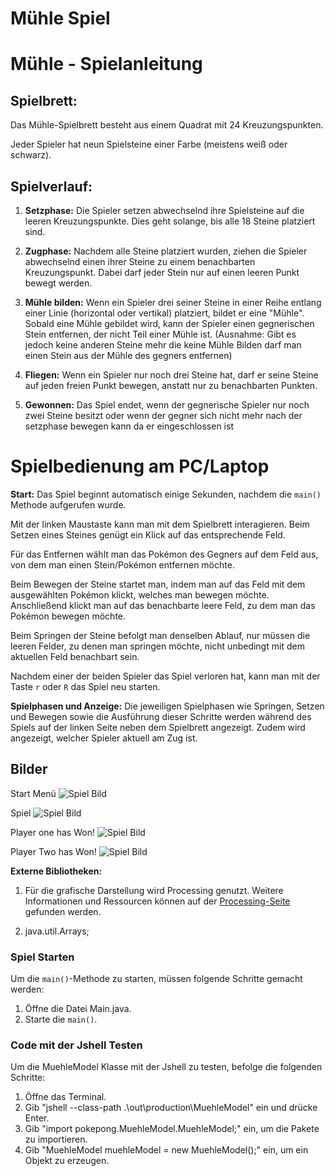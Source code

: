 Mühle Spiel
============

# Mühle - Spielanleitung

## Spielbrett:

Das Mühle-Spielbrett besteht aus einem Quadrat mit 24 Kreuzungspunkten.

Jeder Spieler hat neun Spielsteine einer Farbe (meistens weiß oder schwarz).

## Spielverlauf:

1. **Setzphase:** Die Spieler setzen abwechselnd ihre Spielsteine auf die leeren Kreuzungspunkte. Dies geht solange, bis alle 18 Steine platziert sind.

2. **Zugphase:** Nachdem alle Steine platziert wurden, ziehen die Spieler abwechselnd einen ihrer Steine zu einem benachbarten Kreuzungspunkt. Dabei darf jeder Stein nur auf einen leeren Punkt bewegt werden.

3. **Mühle bilden:** Wenn ein Spieler drei seiner Steine in einer Reihe entlang einer Linie (horizontal oder vertikal) platziert, bildet er eine "Mühle". Sobald eine Mühle gebildet wird, kann der Spieler einen gegnerischen Stein entfernen, der nicht Teil einer Mühle ist.
   (Ausnahme: Gibt es jedoch keine anderen Steine mehr die keine Mühle Bilden darf man einen Stein aus der Mühle des gegners entfernen)
4. **Fliegen:** Wenn ein Spieler nur noch drei Steine hat, darf er seine Steine auf jeden freien Punkt bewegen, anstatt nur zu benachbarten Punkten.



5. **Gewonnen:** Das Spiel endet, wenn der gegnerische Spieler nur noch zwei Steine besitzt oder wenn der gegner sich nicht mehr nach der setzphase bewegen kann da er eingeschlossen ist 

# Spielbedienung am PC/Laptop

**Start:** Das Spiel beginnt automatisch einige Sekunden, nachdem die `main()` Methode aufgerufen wurde.


Mit der linken Maustaste kann man mit dem Spielbrett interagieren. Beim Setzen eines Steines genügt ein Klick auf das entsprechende Feld.

Für das Entfernen wählt man das Pokémon des Gegners auf dem Feld aus, von dem man einen Stein/Pokémon entfernen möchte.

Beim Bewegen der Steine startet man, indem man auf das Feld mit dem ausgewählten Pokémon klickt, welches man bewegen möchte. Anschließend klickt man auf das benachbarte leere Feld, zu dem man das Pokémon bewegen möchte.

Beim Springen der Steine befolgt man denselben Ablauf, nur müssen die leeren Felder, zu denen man springen möchte, nicht unbedingt mit dem aktuellen Feld benachbart sein.

Nachdem einer der beiden Spieler das Spiel verloren hat, kann man mit der Taste `r` oder `R` das Spiel neu starten.



**Spielphasen und Anzeige:**
Die jeweiligen Spielphasen wie Springen, Setzen und Bewegen sowie die Ausführung dieser Schritte werden während des Spiels auf der linken Seite neben dem Spielbrett angezeigt. Zudem wird angezeigt, welcher Spieler aktuell am Zug ist.

## Bilder

Start Menü
![Spiel Bild](\images\StartScreen.png)


Spiel
![Spiel Bild](\images\PlayingScreenShot.png)
<br>

Player one has Won!
![Spiel Bild](\images\PlayerOneWonScreenShot.png)

Player Two has Won!
![Spiel Bild](\images\PlayerTwoWonScreenShot.png)

**Externe Bibliotheken:**

1. Für die grafische Darstellung wird Processing genutzt. Weitere Informationen und Ressourcen können auf der [Processing-Seite](https://processing.org/) gefunden werden.

2. java.util.Arrays;

### Spiel Starten

Um die `main()`-Methode zu starten, müssen folgende Schritte gemacht werden:

1. Öffne die Datei Main.java.
2. Starte die `main()`.

### Code mit der Jshell Testen

Um die MuehleModel Klasse mit der Jshell zu testen, befolge die folgenden Schritte:

1. Öffne das Terminal.
2. Gib "jshell --class-path .\out\production\MuehleModel" ein und drücke Enter.
3. Gib "import pokepong.MuehleModel.MuehleModel;" ein, um die Pakete zu importieren.
4. Gib "MuehleModel muehleModel = new MuehleModel();" ein, um ein Objekt zu erzeugen.

